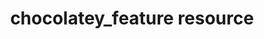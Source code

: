 ---
resource_reference: true
properties_shortcode: 
resources_common_guards: true
resources_common_notification: true
resources_common_properties: true
title: chocolatey_feature resource
resource: chocolatey_feature
aliases:
- "/resource_chocolatey_feature.html"
menu:
  infra:
    title: chocolatey_feature
    identifier: chef_infra/cookbook_reference/resources/chocolatey_feature chocolatey_feature
    parent: chef_infra/cookbook_reference/resources
resource_description_list:
- markdown: Use the **chocolatey_feature** resource to enable and disable Chocolatey
    features.
resource_new_in: '15.1'
syntax_full_code_block: |-
  chocolatey_feature 'name' do
    feature_name      String # default value: 'name' unless specified
    action            Symbol # defaults to :enable if not specified
  end
syntax_properties_list: 
syntax_full_properties_list:
- "`chocolatey_feature` is the resource."
- "`name` is the name given to the resource block."
- "`action` identifies which steps Chef Infra Client will take to bring the node into
  the desired state."
- "`feature_name` is the property available to this resource."
actions_list:
  :disable:
    markdown: Disable a Chocolatey Feature.
  :enable:
    markdown: Enable a Chocolatey Feature.
  :nothing:
    shortcode: resources_common_actions_nothing.md
properties_list:
- property: feature_name
  ruby_type: String
  required: false
  default_value: The resource block's name
  description_list:
  - markdown: The name of the Chocolatey feature to enable or disable.
examples: |
  **Enable the checksumFiles Chocolatey feature**

  ```ruby
  chocolatey_feature 'checksumFiles' do
    action :enable
  end
  ```

  **Disable the checksumFiles Chocolatey feature**

  ```ruby
  chocolatey_feature 'checksumFiles' do
    action :disable
  end
  ```
---